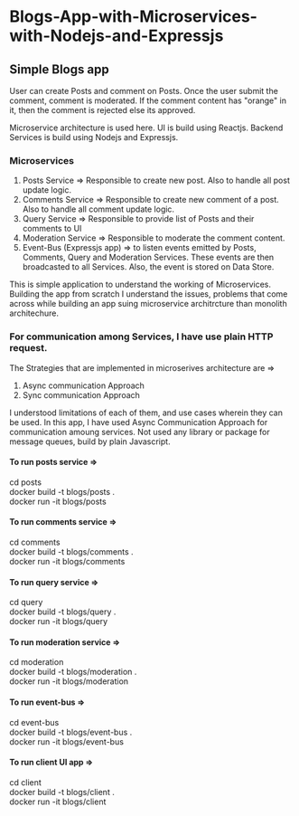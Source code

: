 # Blogs-App-with-Microservices-with-Nodejs-and-Expressjs

## Simple Blogs app

User can create Posts and comment on Posts.
Once the user submit the comment, comment is moderated. If the comment content has "orange" in it, then the comment is rejected else its approved.

Microservice architecture is used here.
UI is build using Reactjs.
Backend Services is build using Nodejs and Expressjs.

### Microservices
1. Posts Service => Responsible to create new post. Also to handle all post update logic.
2. Comments Service => Responsible to create new comment of a post. Also to handle all comment update logic.
3. Query Service => Responsible to provide list of Posts and their comments to UI
4. Moderation Service => Responsible to moderate the comment content.
5. Event-Bus (Expressjs app) => to listen events emitted by Posts, Comments, Query and Moderation Services. These events are then broadcasted to all Services. Also, the event is stored on Data Store.

This is simple application to understand the working of Microservices.
Building the app from scratch I understand the issues, problems that come across while building an app suing microservice architrcture than monolith architechure.

### For communication among Services, I have use plain HTTP request.
The Strategies that are implemented in microserives architecture are =>
1. Async communication Approach
2. Sync communication Approach

I understood limitations of each of them, and use cases wherein they can be used.
In this app, I have used Async Communication Approach for communication amoung services.
Not used any library or package for message queues, build by plain Javascript.


#### To run posts service =>
cd posts \
docker build -t blogs/posts . \
docker run -it blogs/posts 


#### To run comments service =>
cd comments \
docker build -t blogs/comments . \
docker run -it blogs/comments


#### To run query service =>
cd query \
docker build -t blogs/query . \
docker run -it blogs/query


#### To run moderation service =>
cd moderation \
docker build -t blogs/moderation . \
docker run -it blogs/moderation


#### To run event-bus =>
cd event-bus \
docker build -t blogs/event-bus . \
docker run -it blogs/event-bus

#### To run client UI app =>
cd client \
docker build -t blogs/client . \
docker run -it blogs/client 
